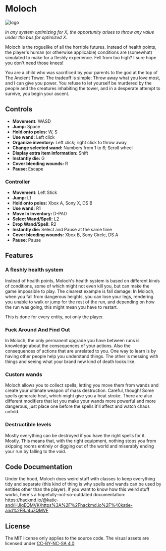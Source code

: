 # Moloch
![logo](https://user-images.githubusercontent.com/56773311/133911301-11890dbc-70ca-4ebd-bc92-5d5ac83ebf82.png)

*In any system optimizing for X, the opportunity arises to throw any value under the bus for optimized X.*

Moloch is the roguelike of all the horrible futures. Instead of health points, the player's human (or otherwise applicable) conditions are (somewhat) simulated to make for a fleshly experience. Fell from too high? I sure hope you don't need those knees!

You are a child who was sacrificed by your parents to the god at the top of The Ancient Tower. The tradeoff is simple: Throw away what you love most, and I can give you power. You refuse to let yourself be murdered by the people and the creatures inhabiting the tower, and in a desperate attempt to survive, you begin your ascent.

## Controls

- **Movement:** WASD
- **Jump:** Space
- **Hold onto poles:** W, S
- **Use wand:** Left click
- **Organize inventory:** Left click; right click to throw away
- **Change selected wand:** Numbers from 1 to 6; Scroll wheel
- **Display extra item information:** Shift
- **Instantly die:** G
- **Cover bleeding wounds:** R
- **Pause:** Escape

### Controller

- **Movement:** Left Stick
- **Jump:** L1
- **Hold onto poles:** Xbox A, Sony X, DS B
- **Use wand:** R1
- **Move In Inventory:** D-PAD
- **Select Wand/Spell:** L2
- **Drop Wand/Spell:** R2
- **Instantly die:** Select and Pause at the same time
- **Cover bleeding wounds:** Xbox B, Sony Circle, DS A
- **Pause:** Pause

## Features
### A fleshly health system
Instead of health points, Moloch's health system is based on different kinds of conditions, some of which might not even kill you, but can make the game impossible to play. The clearest example is fall damage: In Moloch, when you fall from dangerous heights, you can lose your legs, rendering you unable to walk or jump for the rest of the run, and depending on how the run was going, this might mean you have to restart.

This is done for every entity, not only the player.

### Fuck Around And Find Out
In Moloch, the only permanent upgrade you have between runs is knowledge about the consequences of your actions. Also the consequences of actions that are unrelated to you. One way to learn is by having other people help you understand things. The other is messing with things and seeing what your brand new kind of death looks like.
 
### Custom wands
Moloch allows you to collect spells, letting you move them from wands and create your ultimate weapon of mass destruction. Careful, though! Some spells generate heat, which might give you a heat stroke. There are also different modifiers that let you make your wands more powerful and more dangerous, just place one before the spells it'll affect and watch chaos unfold.

### Destructible levels
Mostly everything can be destroyed if you have the right spells for it. Mostly. This means that, with the right equipment, nothing stops you from skipping rooms entirely or digging out of the world and miserably ending your run by falling to the void.

## Code Documentation
Under the hood, Moloch does weird stuff with classes to keep everything tidy and separate (this kind of thing is why spells and wands can be used by entities other than the player). If you want to know how this weird stuff works, here's a hopefully-not-so-outdated documentation: https://hackmd.io/@katie-and/HJlqEQMVK/https%3A%2F%2Fhackmd.io%2F%40katie-and%2FBJ4uZQMVF

## License
The MIT license only applies to the source code. The visual assets are licensed under [CC-BY-NC-SA 4.0](https://creativecommons.org/licenses/by-nc-sa/4.0/legalcode)
